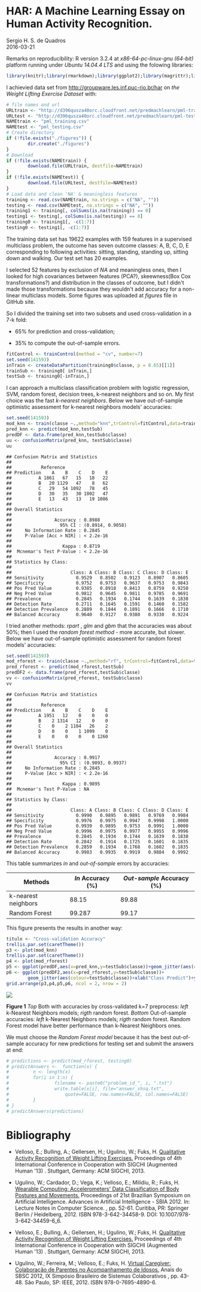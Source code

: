 # HAR: A Machine Learning Essay on Human Activity Recognition.
Sergio H. S. de Quadros  
2016-03-21  

Remarks on reproducibility: R version 3.2.4 at _x86-64-pc-linux-gnu (64-bit)_ platform running under _Ubuntu 14.04.4 LTS_ and using the folowing libraries:  


```r
library(knitr);library(rmarkdown);library(ggplot2);library(magrittr);library(caret);library(gridExtra); library(RCurl);library(corrplot);library(e1071);library(rpart);library(randomForest)
```

I achievied data set from  <http://groupware.les.inf.puc-rio.br/har> on _the Weight Lifting Exercise Dataset_ with:  


```r
# file names and url
URLtrain <- "http://d396qusza40orc.cloudfront.net/predmachlearn/pml-training.csv"
URLtest <- "http://d396qusza40orc.cloudfront.net/predmachlearn/pml-testing.csv"
NAMEtrain <- "pml_training.csv"
NAMEtest <- "pml_testing.csv"
# Create directory
if (!file.exists("./figures")) {
        dir.create("./figures")
}
# Download
if (!file.exists(NAMEtrain)) {
        download.file(URLtrain, destfile=NAMEtrain)
}
if (!file.exists(NAMEtest)) {
        download.file(URLtest, destfile=NAMEtest)
}
# Load data and clean 'NA' & meaningless features
training <- read.csv(NAMEtrain, na.strings = c("NA", ""))
testing <- read.csv(NAMEtest, na.strings = c("NA", ""))
training1 <- training[, colSums(is.na(training)) == 0]
testing1 <- testing[, colSums(is.na(testing)) == 0]
training0 <- training1[, -c(1:7)]
testing0 <- testing1[, -c(1:7)]
```

The training data set has 19622 examples with 159 features in a supervised multiclass problem, the outcome has seven outcome classes: A, B, C, D, E corresponding to following activities:  sitting, standing, standing up, sitting down and walking. Our test set has  20 examples. 

I selected 52 features by exclusion of _NA_ and meaningless ones, then I looked for high covariances between features (PCA?), skeewness(Box Cox transformations?) and distribution in the classes of outcome, but I didn't made those transformations because they wouldn't add accuracy for a non-linear multiclass models. Some figures was uploaded at _figures_ file in GitHub site.



So I divided the training set into two subsets and used cross-validation in a 7-k fold: 

+    65% for prediction and cross-validation;   

+    35% to compute the out-of-sample errors.  


```r
fitControl <- trainControl(method = "cv", number=7)
set.seed(141593)
inTrain <- createDataPartition(training0$classe, p = 0.65)[[1]]
trainSub <- training0[ inTrain,]
testSub <- training0[-inTrain,]
```

I can approach a multiclass classification problem with logistic regression, SVM, random forest, decision trees, k-nearest neighbors and so on. My first choice was the fast _k-nearest neighbors_. Below we have out-of-sample optimistic assessment for k-nearest neighbors models' accuracies:


```r
set.seed(141593)
mod_knn <- train(classe ~.,method="knn",trControl=fitControl,data=trainSub)
pred_knn <- predict(mod_knn,testSub)
predDF <- data.frame(pred_knn,testSub$classe)
uu <- confusionMatrix(pred_knn, testSub$classe)
uu
```

```
## Confusion Matrix and Statistics
## 
##           Reference
## Prediction    A    B    C    D    E
##          A 1861   67   15   18   22
##          B   20 1129   47    8   62
##          C   29   54 1092   78   45
##          D   30   35   30 1002   47
##          E   13   43   13   19 1086
## 
## Overall Statistics
##                                           
##                Accuracy : 0.8988          
##                  95% CI : (0.8914, 0.9058)
##     No Information Rate : 0.2845          
##     P-Value [Acc > NIR] : < 2.2e-16       
##                                           
##                   Kappa : 0.8719          
##  Mcnemar's Test P-Value : < 2.2e-16       
## 
## Statistics by Class:
## 
##                      Class: A Class: B Class: C Class: D Class: E
## Sensitivity            0.9529   0.8502   0.9123   0.8907   0.8605
## Specificity            0.9752   0.9753   0.9637   0.9753   0.9843
## Pos Pred Value         0.9385   0.8918   0.8413   0.8759   0.9250
## Neg Pred Value         0.9812   0.9645   0.9811   0.9785   0.9691
## Prevalence             0.2845   0.1934   0.1744   0.1639   0.1838
## Detection Rate         0.2711   0.1645   0.1591   0.1460   0.1582
## Detection Prevalence   0.2889   0.1844   0.1891   0.1666   0.1710
## Balanced Accuracy      0.9640   0.9127   0.9380   0.9330   0.9224
```

I tried another methods: _rpart_ , _glm_ and _gbm_ that the accuracies was about 50%; then I used the _random forest method_ - more accurate, but slower. Below we have out-of-sample optimistic assessment for random forest models' accuracies:


```r
set.seed(141593)
mod_rforest <- train(classe ~.,method="rf", trControl=fitControl,data=trainSub)
pred_rforest <- predict(mod_rforest,testSub)
predDF2 <- data.frame(pred_rforest,testSub$classe)
vv <- confusionMatrix(pred_rforest, testSub$classe)
vv
```

```
## Confusion Matrix and Statistics
## 
##           Reference
## Prediction    A    B    C    D    E
##          A 1951   12    0    0    0
##          B    2 1314   12    0    0
##          C    0    2 1184   26    2
##          D    0    0    1 1099    0
##          E    0    0    0    0 1260
## 
## Overall Statistics
##                                           
##                Accuracy : 0.9917          
##                  95% CI : (0.9893, 0.9937)
##     No Information Rate : 0.2845          
##     P-Value [Acc > NIR] : < 2.2e-16       
##                                           
##                   Kappa : 0.9895          
##  Mcnemar's Test P-Value : NA              
## 
## Statistics by Class:
## 
##                      Class: A Class: B Class: C Class: D Class: E
## Sensitivity            0.9990   0.9895   0.9891   0.9769   0.9984
## Specificity            0.9976   0.9975   0.9947   0.9998   1.0000
## Pos Pred Value         0.9939   0.9895   0.9753   0.9991   1.0000
## Neg Pred Value         0.9996   0.9975   0.9977   0.9955   0.9996
## Prevalence             0.2845   0.1934   0.1744   0.1639   0.1838
## Detection Rate         0.2842   0.1914   0.1725   0.1601   0.1835
## Detection Prevalence   0.2859   0.1934   0.1768   0.1602   0.1835
## Balanced Accuracy      0.9983   0.9935   0.9919   0.9884   0.9992
```

This table summarizes _in_ and _out-of-sample_ errors by accuracies:  

| Methods  | _In_ Accuracy (%) | _Out-sample_ Accuracy (%) |
| ------------- | ------------- | ------------- |
| k-nearest neighbors | 88.15  | 89.88 |
| Random Forest | 99.287  | 99.17 |

This figure presents the results in another way:


```r
titulo <- "Cross-validation Accuracy"
trellis.par.set(caretTheme())
p3 <- plot(mod_knn)
trellis.par.set(caretTheme())
p4 <- plot(mod_rforest)
p5 <- ggplot(predDF,aes(x=pred_knn,y=testSub$classe))+geom_jitter(aes(colour=testSub$classe))+xlab("Class Predict")+ylab("Actual")+ggtitle("k-Nearest Neighbors")+ theme(legend.title=element_blank())
p6 <- ggplot(predDF2,aes(x=pred_rforest,y=testSub$classe))+
        geom_jitter(aes(colour=testSub$classe))+xlab("Class Predict")+ylab("Actual")+ggtitle("Random Forest")+theme(legend.title=element_blank())
grid.arrange(p3,p4,p5,p6, ncol = 2, nrow = 2)
```

![](har_files/figure-html/results_crossvalidation-1.png)<!-- -->

**Figure 1** _Top_ Both with accuracies by cross-validated k=7 preprocess: _left_ k-Nearest Neighbors models; _rigth_ random forest. _Bottom_ Out-of-sample accuracies: _left_ k-Nearest Neighbors models; _rigth_ random forest. Random Forest model have better performance than k-Nearest Neighbors ones.  

We must choose the _Random Forest model_ because it has the best out-of-sample accuracy for new predictions for testing set and submit the answers at end:


```r
# predictions <- predict(mod_rforest, testing0)
# predictAnswers <-  function(x) {
#         n <- length(x)
#         for(i in 1:n) {
#                 filename <- paste0("problem_id_", i, ".txt")
#                 write.table(x[i], file="answer_shsq.txt", 
#                     quote=FALSE, row.names=FALSE, col.names=FALSE)
#         }
# }
# predictAnswers(predictions)
```


# Bibliography  

+    Velloso, E.; Bulling, A.; Gellersen, H.; Ugulino, W.; Fuks, H. [Qualitative Activity Recognition of Weight Lifting Exercises.](http://groupware.les.inf.puc-rio.br/work.jsf?p1=11201) Proceedings of 4th International Conference in Cooperation with SIGCHI (Augmented Human '13) . Stuttgart, Germany: ACM SIGCHI, 2013.

+    Ugulino, W.; Cardador, D.; Vega, K.; Velloso, E.; Milidiu, R.; Fuks, H. [Wearable Computing: Accelerometers' Data Classification of Body Postures and Movements.](http://groupware.les.inf.puc-rio.br/work.jsf?p1=10335) Proceedings of 21st Brazilian Symposium on Artificial Intelligence. Advances in Artificial Intelligence - SBIA 2012. In: Lecture Notes in Computer Science. , pp. 52-61. Curitiba, PR: Springer Berlin / Heidelberg, 2012. ISBN 978-3-642-34458-9. DOI: 10.1007/978-3-642-34459-6_6. 

+    Velloso, E.; Bulling, A.; Gellersen, H.; Ugulino, W.; Fuks, H. [Qualitative Activity Recognition of Weight Lifting Exercises.](http://groupware.les.inf.puc-rio.br/work.jsf?p1=11201) Proceedings of 4th International Conference in Cooperation with SIGCHI (Augmented Human '13) . Stuttgart, Germany: ACM SIGCHI, 2013.

+    Ugulino, W.; Ferreira, M.; Velloso, E.; Fuks, H. [Virtual Caregiver: Colaboração de Parentes no Acompanhamento de Idosos.](http://groupware.les.inf.puc-rio.br/work.jsf?p1=10657) Anais do SBSC 2012, IX Simpósio Brasileiro de Sistemas Colaborativos , pp. 43-48. São Paulo, SP: IEEE, 2012. ISBN 978-0-7695-4890-6.
